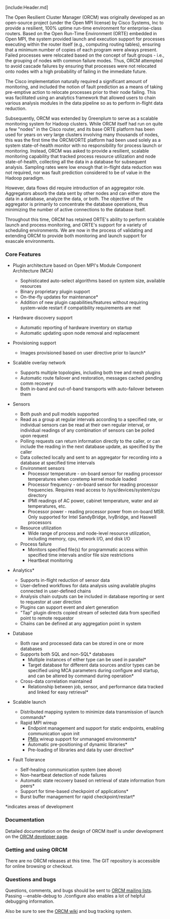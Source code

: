 [include:Header.md]

The Open Resilient Cluster Manager (ORCM) was originally developed as an open-source project (under the Open MPI license) by Cisco Systems, Inc to provide a resilient, 100% uptime run-time environment for enterprise-class routers. Based on the Open Run-Time Environment (ORTE) embedded in Open MPI, the system provided launch and execution support for processes executing within the router itself (e.g., computing routing tables), ensuring that a minimum number of copies of each program were always present. Failed processes were relocated based on the concept of fault groups - i.e., the grouping of nodes with common failure modes. Thus, ORCM attempted to avoid cascade failures by ensuring that processes were not relocated onto nodes with a high probability of failing in the immediate future.

The Cisco implementation naturally required a significant amount of monitoring, and included the notion of fault prediction as a means of taking pre-emptive action to relocate processes prior to their node failing. This was facilitated using an analytics framework that allowed users to chain various analysis modules in the data pipeline so as to perform in-flight data reduction.

Subsequently, ORCM was extended by Greenplum to serve as a scalable monitoring system for Hadoop clusters. While ORCM itself had run on quite a few "nodes" in the Cisco router, and its base ORTE platform has been used for years on very large clusters involving many thousands of nodes, this was the first time the ORCM/ORTE platform had been used solely as a system state-of-health monitor with no responsibility for process launch or monitoring. Instead, ORCM was asked to provide a resilient, scalable monitoring capability that tracked process resource utilization and node state-of-health, collecting all the data in a database for subsequent analysis. Sampling rates were low enough that in-flight data reduction was not required, nor was fault prediction considered to be of value in the Hadoop paradigm.

However, data flows did require introduction of an aggregator role. Aggregators absorb the data sent by other nodes and can either store the data in a database, analyze the data, or both. The objective of the aggregator is primarily to concentrate the database operations, thus minimizing the number of active connections to the database itself.

Throughout this time, ORCM has retained ORTE's ability to perform scalable launch and process monitoring, and ORTE's support for a variety of scheduling environments. We are now in the process of validating and extending ORCM to provide both monitoring and launch support for exascale environments.

### Core Features

* Plugin architecture based on Open MPI's Module Component Architecture (MCA)
  * Sophisticated auto-select algorithms based on system size, available resources
  * Binary proprietary plugin support
  * On-the-fly updates for maintenance*
  * Addition of new plugin capabilities/features without requiring system-wide restart if compatibility requirements are met

* Hardware discovery support
  * Automatic reporting of hardware inventory on startup
  * Automatic updating upon node removal and replacement

* Provisioning support
  * Images provisioned based on user directive prior to launch*

* Scalable overlay network
  * Supports multiple topologies, including both tree and mesh plugins
  * Automatic route failover and restoration, messages cached pending comm recovery
  * Both in-band and out-of-band transports with auto-failover between them

* Sensors
  * Both push and pull models supported
  * Read as a group at regular intervals according to a specified rate, or individual sensors can be read at their own regular interval, or individual readings of any combination of sensors can be polled upon request
  * Polling requests can return information directly to the caller, or can include the reading in the next database update, as specified by the caller
  * Data collected locally and sent to an aggregator for recording into a database at specified time intervals
  * Environment sensors
    * Processor temperature - on-board sensor for reading processor temperatures when coretemp kernel module loaded
    * Processor frequency - on-board sensor for reading processor frequencies. Requires read access to /sys/devices/system/cpu directory
    * IPMI readings of AC power, cabinet temperature, water and air temperatures, etc.
    * Processor power - reading processor power from on-board MSR. Only supported for Intel SandyBridge, IvyBridge, and Haswell processors
  * Resource utilization
    * Wide range of process and node-level resource utilization, including memory, cpu, network I/O, and disk I/O
  * Process failure
    * Monitors specified file(s) for programmatic access within specified time intervals and/or file size restrictions
    * Heartbeat monitoring

* Analytics*
  * Supports in-flight reduction of sensor data
  * User-defined workflows for data analysis using available plugins connected in user-defined chains
  * Analysis chain outputs can be included in database reporting or sent to requestor at user direction
  * Plugins can support event and alert generation
  * "Tap" plugin directs copied stream of selected data from specified point to remote requestor
  * Chains can be defined at any aggregation point in system

* Database
  * Both raw and processed data can be stored in one or more databases
  * Supports both SQL and non-SQL* databases
    * Multiple instances of either type can be used in parallel*
    * Target database for different data sources and/or types can be specified using MCA parameters during configure and startup, and can be altered by command during operation*
  * Cross-data correlation maintained
    * Relationship between job, sensor, and performance data tracked and linked for easy retrieval*

* Scalable launch
  * Distributed mapping system to minimize data transmission of launch commands*
  * Rapid MPI wireup
    * Endpoint management and support for static endpoints, enabling communication upon init
    * [PMIx](https://github.com/open-mpi/pmix/wiki) wireup support for unmanaged environments*
    * Automatic pre-positioning of dynamic libraries*
    * Pre-loading of libraries and data by user directive*

* Fault Tolerance
  * Self-healing communication system (see above)
  * Non-heartbeat detection of node failures
  * Automatic state recovery based on retrieval of state information from peers*
  * Support for time-based checkpoint of applications*
  * Burst buffer management for rapid checkpoint/restart*

*indicates areas of development

### Documentation
Detailed documentation on the design of ORCM itself is under development on the [ORCM developer page](https://github.com/open-mpi/orcm/wiki/Developer).

### Getting and using ORCM

There are no ORCM releases at this time. The GIT repository is accessible for online browsing or checkout.

### Questions and bugs
Questions, comments, and bugs should be sent to [ORCM mailing lists](http://www.open-mpi.org/community/lists/orcm.php). Passing --enable-debug to ./configure also enables a lot of helpful debugging information.

Also be sure to see the [ORCM wiki](https://github.com/open-mpi/orcm/wiki) and bug tracking system. 
